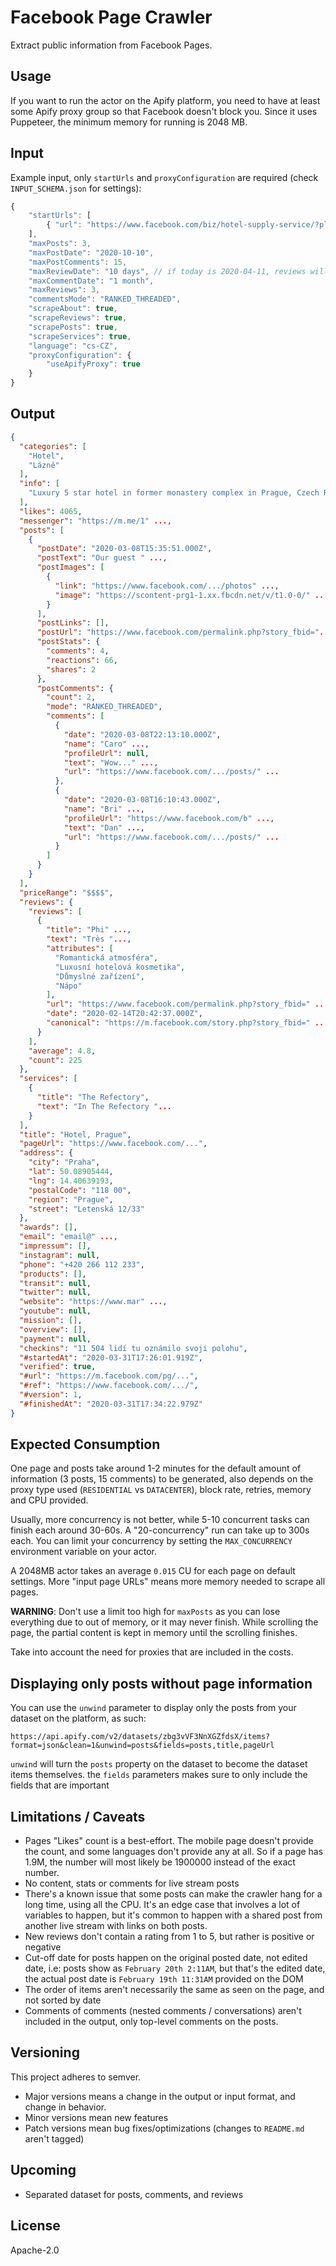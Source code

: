 # Facebook Page Crawler

Extract public information from Facebook Pages.

## Usage

If you want to run the actor on the Apify platform, you need to have at least some Apify proxy group so that Facebook doesn't block you. Since it uses Puppeteer, the minimum memory for running is 2048 MB.

## Input

Example input, only `startUrls` and `proxyConfiguration` are required (check `INPUT_SCHEMA.json` for settings):

```js
{
    "startUrls": [
        { "url": "https://www.facebook.com/biz/hotel-supply-service/?place_id=103095856397524" }
    ],
    "maxPosts": 3,
    "maxPostDate": "2020-10-10",
    "maxPostComments": 15,
    "maxReviewDate": "10 days", // if today is 2020-04-11, reviews will be 2020-04-01 and beyond
    "maxCommentDate": "1 month",
    "maxReviews": 3,
    "commentsMode": "RANKED_THREADED",
    "scrapeAbout": true,
    "scrapeReviews": true,
    "scrapePosts": true,
    "scrapeServices": true,
    "language": "cs-CZ",
    "proxyConfiguration": {
        "useApifyProxy": true
    }
}
```

## Output

```json
{
  "categories": [
    "Hotel",
    "Lázně"
  ],
  "info": [
    "Luxury 5 star hotel in former monastery complex in Prague, Czech Republic."
  ],
  "likes": 4065,
  "messenger": "https://m.me/1" ...,
  "posts": [
    {
      "postDate": "2020-03-08T15:35:51.000Z",
      "postText": "Our guest " ...,
      "postImages": [
        {
          "link": "https://www.facebook.com/.../photos" ...,
          "image": "https://scontent-prg1-1.xx.fbcdn.net/v/t1.0-0/" ...
        }
      ],
      "postLinks": [],
      "postUrl": "https://www.facebook.com/permalink.php?story_fbid="...,
      "postStats": {
        "comments": 4,
        "reactions": 66,
        "shares": 2
      },
      "postComments": {
        "count": 2,
        "mode": "RANKED_THREADED",
        "comments": [
          {
            "date": "2020-03-08T22:13:10.000Z",
            "name": "Caro" ...,
            "profileUrl": null,
            "text": "Wow..." ...,
            "url": "https://www.facebook.com/.../posts/" ...
          },
          {
            "date": "2020-03-08T16:10:43.000Z",
            "name": "Bri" ...,
            "profileUrl": "https://www.facebook.com/b" ...,
            "text": "Dan" ...,
            "url": "https://www.facebook.com/.../posts/" ...
          }
        ]
      }
    }
  ],
  "priceRange": "$$$$",
  "reviews": {
    "reviews": [
      {
        "title": "Phi" ...,
        "text": "Très "...,
        "attributes": [
          "Romantická atmosféra",
          "Luxusní hotelová kosmetika",
          "Důmyslné zařízení",
          "Nápo"
        ],
        "url": "https://www.facebook.com/permalink.php?story_fbid=" ...,
        "date": "2020-02-14T20:42:37.000Z",
        "canonical": "https://m.facebook.com/story.php?story_fbid=" ...
      }
    ],
    "average": 4.8,
    "count": 225
  },
  "services": [
    {
      "title": "The Refectory",
      "text": "In The Refectory "...
    }
  ],
  "title": "Hotel, Prague",
  "pageUrl": "https://www.facebook.com/...",
  "address": {
    "city": "Praha",
    "lat": 50.08905444,
    "lng": 14.40639193,
    "postalCode": "118 00",
    "region": "Prague",
    "street": "Letenská 12/33"
  },
  "awards": [],
  "email": "email@" ...,
  "impressum": [],
  "instagram": null,
  "phone": "+420 266 112 233",
  "products": [],
  "transit": null,
  "twitter": null,
  "website": "https://www.mar" ...,
  "youtube": null,
  "mission": [],
  "overview": [],
  "payment": null,
  "checkins": "11 504 lidí tu oznámilo svoji polohu",
  "#startedAt": "2020-03-31T17:26:01.919Z",
  "verified": true,
  "#url": "https://m.facebook.com/pg/...",
  "#ref": "https://www.facebook.com/.../",
  "#version": 1,
  "#finishedAt": "2020-03-31T17:34:22.979Z"
}
```

## Expected Consumption

One page and posts take around 1-2 minutes for the default amount of information (3 posts, 15 comments) to be generated, also depends on the proxy type used (`RESIDENTIAL` vs `DATACENTER`), block rate, retries, memory and CPU provided.

Usually, more concurrency is not better, while 5-10 concurrent tasks can finish each around 30-60s. A "20-concurrency" run can take up to 300s each. You can limit your concurrency by setting the `MAX_CONCURRENCY` environment variable on your actor.

A 2048MB actor takes an average `0.015` CU for each page on default settings. More "input page URLs" means more memory needed to scrape all pages.

**WARNING**: Don't use a limit too high for `maxPosts` as you can lose everything due to out of memory, or it may never finish. While scrolling the page, the partial content is kept in memory until the scrolling finishes.

Take into account the need for proxies that are included in the costs.

## Displaying only posts without page information

You can use the `unwind` parameter to display only the posts from your dataset on the platform, as such:

```
https://api.apify.com/v2/datasets/zbg3vVF3NnXGZfdsX/items?format=json&clean=1&unwind=posts&fields=posts,title,pageUrl
```

`unwind` will turn the `posts` property on the dataset to become the dataset items themselves. the `fields` parameters makes sure to only include the fields that are important

## Limitations / Caveats

* Pages "Likes" count is a best-effort. The mobile page doesn't provide the count, and some languages don't provide any at all. So if a page has 1.9M, the number will most likely be 1900000 instead of the exact number.
* No content, stats or comments for live stream posts
* There's a known issue that some posts can make the crawler hang for a long time, using all the CPU. It's an edge case that involves a lot of variables to happen, but it's common to happen with a shared post from another live stream with links on both posts.
* New reviews don't contain a rating from 1 to 5, but rather is positive or negative
* Cut-off date for posts happen on the original posted date, not edited date, i.e: posts show as `February 20th 2:11AM`, but that's the edited date, the actual post date is `February 19th 11:31AM` provided on the DOM
* The order of items aren't necessarily the same as seen on the page, and not sorted by date
* Comments of comments (nested comments / conversations) aren't included in the output, only top-level comments on the posts.

## Versioning

This project adheres to semver.

* Major versions means a change in the output or input format, and change in behavior.
* Minor versions mean new features
* Patch versions mean bug fixes/optimizations (changes to `README.md` aren't tagged)

## Upcoming

* Separated dataset for posts, comments, and reviews

## License

Apache-2.0
